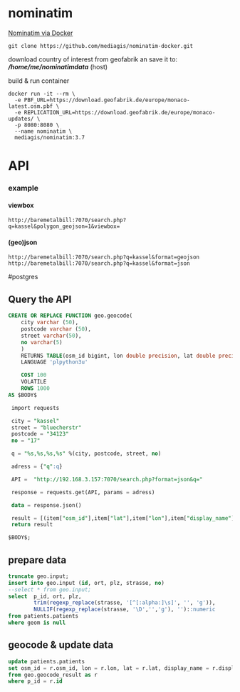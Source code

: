 # nominatim
[Nominatim via Docker](https://hub.docker.com/r/mediagis/nominatim)

```
git clone https://github.com/mediagis/nominatim-docker.git

```
download country of interest from geofabrik an save it to:
___/home/me/nominatimdata___ (host)

build & run container
```
docker run -it --rm \
  -e PBF_URL=https://download.geofabrik.de/europe/monaco-latest.osm.pbf \
  -e REPLICATION_URL=https://download.geofabrik.de/europe/monaco-updates/ \
  -p 8080:8080 \
  --name nominatim \
  mediagis/nominatim:3.7
```
# API
### example
#### viewbox
```
http://baremetalbill:7070/search.php?q=kassel&polygon_geojson=1&viewbox=
```
#### (geo)json
```
http://baremetalbill:7070/search.php?q=kassel&format=geojson
http://baremetalbill:7070/search.php?q=kassel&format=json
```
#postgres
## Query the API
```sql
CREATE OR REPLACE FUNCTION geo.geocode(
	city varchar (50),
	postcode varchar (50),
	street varchar(50),
	no varchar(5)
	)
    RETURNS TABLE(osm_id bigint, lon double precision, lat double precision, display_name varchar(255), class text) 
    LANGUAGE 'plpython3u'

    COST 100
    VOLATILE 
    ROWS 1000
AS $BODY$

 import requests

 city = "kassel"
 street = "bluecherstr"
 postcode = "34123"
 no = "17"

 q = "%s,%s,%s,%s" %(city, postcode, street, no)

 adress = {"q":q}

 API =  "http://192.168.3.157:7070/search.php?format=json&q="

 response = requests.get(API, params = adress)

 data = response.json()

 result = [(item["osm_id"],item["lat"],item["lon"],item["display_name"],item["class"])for item in data]
 return result

$BODY$;
```
## prepare data
```sql
truncate geo.input;
insert into geo.input (id, ort, plz, strasse, no)
--select * from geo.input;
select 	p_id, ort, plz,
		trim(regexp_replace(strasse, '[^[:alpha:]\s]', '', 'g')),
		NULLIF(regexp_replace(strasse, '\D','','g'), '')::numeric
from patients.patients
where geom is null
```
## geocode & update data
```sql
update patients.patients
set osm_id = r.osm_id, lon = r.lon, lat = r.lat, display_name = r.display_name, class = r.class, geom = r.geom 
from geo.geocode_result as r
where p_id = r.id

```
